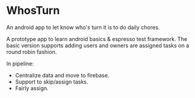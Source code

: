 # WhosTurn
An android app to let know who's turn it is to do daily chores.

A prototype app to learn android basics & espresso test framework. The basic version supports adding users and owners are assigned tasks on a round robin fashion.

In pipeline:
<ul>
  <li>Centralize data and move to firebase.
<li>Support to skip/assign tasks.
<li>Fairly assign.
  </ul>
